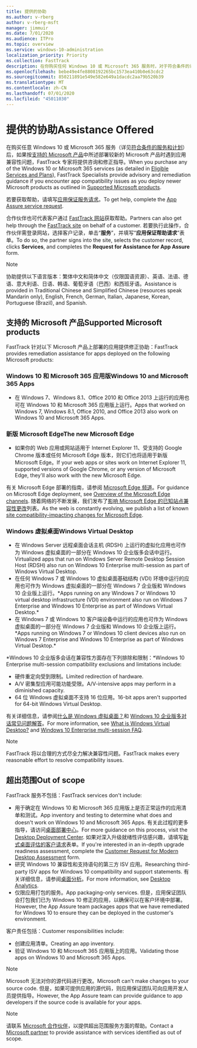 ```yaml
---
title: 提供的协助
ms.author: v-rberg
author: v-rberg-msft
manager: jimmuir
ms.date: 7/01/2020
ms.audience: ITPro
ms.topic: overview
ms.service: windows-10-administration
localization_priority: Priority
ms.collection: FastTrack
description: 在你购买任何 Windows 10 或 Microsoft 365 服务时，对于符合条件的订阅，FastTrack 专家将免费提供咨询和修正指南来支持客户部署到 Windows 10 和 Microsoft 365 应用版并保持最新状态。
ms.openlocfilehash: bebe49e4fe8808192265bc1573ea410b0e63cdc2
ms.sourcegitcommit: 850211891e549e582e649a1dacdc2aa79b520b39
ms.translationtype: MT
ms.contentlocale: zh-CN
ms.lasthandoff: 07/01/2020
ms.locfileid: "45011030"
---
```

# <a name="assistance-offered"></a><span data-ttu-id="598b3-103">提供的协助</span><span class="sxs-lookup"><span data-stu-id="598b3-103">Assistance Offered</span></span>  

<span data-ttu-id="598b3-104">在购买任意 Windows 10 或 Microsoft 365 服务（详见[符合条件的服务和计划](M365-eligible-services-and-plans.md)）后，如果按[支持的 Microsoft 产品](#supported-microsoft-products)中所述部署较新的 Microsoft 产品时遇到应用兼容性问题，FastTrack 专家将提供咨询和修正指导。</span><span class="sxs-lookup"><span data-stu-id="598b3-104">When you purchase any of the Windows 10 or Microsoft 365 services (as detailed in [Eligible Services and Plans](M365-eligible-services-and-plans.md)), FastTrack Specialists provide advisory and remediation guidance if you encounter app compatibility issues as you deploy newer Microsoft products as outlined in [Supported Microsoft products](#supported-microsoft-products).</span></span>

<span data-ttu-id="598b3-105">若要获取帮助，请填写[应用保证服务请求](https://go.microsoft.com/fwlink/?linkid=2022721)。</span><span class="sxs-lookup"><span data-stu-id="598b3-105">To get help, complete the [App Assure service request](https://go.microsoft.com/fwlink/?linkid=2022721).</span></span>

<span data-ttu-id="598b3-106">合作伙伴也可代表客户通过 [FastTrack 网站](https://go.microsoft.com/fwlink/?linkid=780698)获取帮助。</span><span class="sxs-lookup"><span data-stu-id="598b3-106">Partners can also get help through the [FastTrack site](https://go.microsoft.com/fwlink/?linkid=780698) on behalf of a customer.</span></span> <span data-ttu-id="598b3-107">若要执行此操作，合作伙伴需登录网站，选择客户记录，单击“**服务**”，并填写“**应用保证帮助请求**”表单。</span><span class="sxs-lookup"><span data-stu-id="598b3-107">To do so, the partner signs into the site, selects the customer record, clicks **Services**, and completes the **Request for Assistance for App Assure** form.</span></span>

> [!NOTE]
> <span data-ttu-id="598b3-108">协助提供以下语言版本：繁体中文和简体中文（仅限国语资源）、英语、法语、德语、意大利语、日语、韩语、葡萄牙语（巴西）和西班牙语。</span><span class="sxs-lookup"><span data-stu-id="598b3-108">Assistance is provided in Traditional Chinese and Simplified Chinese (resources speak Mandarin only), English, French, German, Italian, Japanese, Korean, Portuguese (Brazil), and Spanish.</span></span> 

## <a name="supported-microsoft-products"></a><span data-ttu-id="598b3-109">支持的 Microsoft 产品</span><span class="sxs-lookup"><span data-stu-id="598b3-109">Supported Microsoft products</span></span>

<span data-ttu-id="598b3-110">FastTrack 针对以下 Microsoft 产品上部署的应用提供修正协助：</span><span class="sxs-lookup"><span data-stu-id="598b3-110">FastTrack provides remediation assistance for apps deployed on the following Microsoft products:</span></span>

### <a name="windows-10-and-microsoft-365-apps"></a><span data-ttu-id="598b3-111">Windows 10 和 Microsoft 365 应用版</span><span class="sxs-lookup"><span data-stu-id="598b3-111">Windows 10 and Microsoft 365 Apps</span></span>

- <span data-ttu-id="598b3-112">在 Windows 7、Windows 8.1、Office 2010 和 Office 2013 上运行的应用也可在 Windows 10 和 Microsoft 365 应用版上运行。</span><span class="sxs-lookup"><span data-stu-id="598b3-112">Apps that worked on Windows 7, Windows 8.1, Office 2010, and Office 2013 also work on Windows 10 and Microsoft 365 Apps.</span></span>

### <a name="the-new-microsoft-edge"></a><span data-ttu-id="598b3-113">新版 Microsoft Edge</span><span class="sxs-lookup"><span data-stu-id="598b3-113">The new Microsoft Edge</span></span>

- <span data-ttu-id="598b3-114">如果你的 Web 应用或网站适用于 Internet Explorer 11、受支持的 Google Chrome 版本或任何 Microsoft Edge 版本，则它们也将适用于新版 Microsoft Edge。</span><span class="sxs-lookup"><span data-stu-id="598b3-114">If your web apps or sites work on Internet Explorer 11, supported versions of Google Chrome, or any version of Microsoft Edge, they'll also work with the new Microsoft Edge.</span></span>

<span data-ttu-id="598b3-115">有关 Microsoft Edge 部署的指南，请参阅 [Microsoft Edge 频道](https://docs.microsoft.com/DeployEdge/microsoft-edge-channels)。</span><span class="sxs-lookup"><span data-stu-id="598b3-115">For guidance on Microsoft Edge deployment, see [Overview of the Microsoft Edge channels](https://docs.microsoft.com/DeployEdge/microsoft-edge-channels).</span></span> <span data-ttu-id="598b3-116">随着网络的不断发展，我们发布了[影响 Microsoft Edge 的已知站点兼容性更改](https://docs.microsoft.com/microsoft-edge/web-platform/site-impacting-changes)列表。</span><span class="sxs-lookup"><span data-stu-id="598b3-116">As the web is constantly evolving, we publish a list of known [site compatibility-impacting changes for Microsoft Edge](https://docs.microsoft.com/microsoft-edge/web-platform/site-impacting-changes).</span></span>

### <a name="windows-virtual-desktop"></a><span data-ttu-id="598b3-117">Windows 虚拟桌面</span><span class="sxs-lookup"><span data-stu-id="598b3-117">Windows Virtual Desktop</span></span>

- <span data-ttu-id="598b3-118">在 Windows Server 远程桌面会话主机 (RDSH) 上运行的虚拟化应用也可作为 Windows 虚拟桌面的一部分在 Windows 10 企业版多会话中运行。</span><span class="sxs-lookup"><span data-stu-id="598b3-118">Virtualized apps that run on Windows Server Remote Desktop Session Host (RDSH) also run on Windows 10 Enterprise multi-session as part of Windows Virtual Desktop.</span></span>
- <span data-ttu-id="598b3-119">在任何 Windows 7 或 Windows 10 虚拟桌面基础结构 (VDI) 环境中运行的应用也可作为 Windows 虚拟桌面的一部分在 Windows 7 企业版和 Windows 10 企业版上运行。\*</span><span class="sxs-lookup"><span data-stu-id="598b3-119">Apps running on any Windows 7 or Windows 10 virtual desktop infrastructure (VDI) environment also run on Windows 7 Enterprise and Windows 10 Enterprise as part of Windows Virtual Desktop.\*</span></span>
- <span data-ttu-id="598b3-120">在 Windows 7 或 Windows 10 客户端设备中运行的应用也可作为 Windows 虚拟桌面的一部分在 Windows 7 企业版和 Windows 10 企业版上运行。\*</span><span class="sxs-lookup"><span data-stu-id="598b3-120">Apps running on Windows 7 or Windows 10 client devices also run on Windows 7 Enterprise and Windows 10 Enterprise as part of Windows Virtual Desktop.\*</span></span>

<span data-ttu-id="598b3-121">\*Windows 10 企业版多会话在兼容性方面存在下列排除和限制：</span><span class="sxs-lookup"><span data-stu-id="598b3-121">\*Windows 10 Enterprise multi-session compatibility exclusions and limitations include:</span></span>
- <span data-ttu-id="598b3-122">硬件重定向受到限制。</span><span class="sxs-lookup"><span data-stu-id="598b3-122">Limited redirection of hardware.</span></span>
- <span data-ttu-id="598b3-123">A/V 密集型应用可能功能受限。</span><span class="sxs-lookup"><span data-stu-id="598b3-123">A/V-intensive apps may perform in a diminished capacity.</span></span>
- <span data-ttu-id="598b3-124">64 位 Windows 虚拟桌面不支持 16 位应用。</span><span class="sxs-lookup"><span data-stu-id="598b3-124">16-bit apps aren't supported for 64-bit Windows Virtual Desktop.</span></span>

<span data-ttu-id="598b3-125">有关详细信息，请参阅[什么是 Windows 虚拟桌面？](https://docs.microsoft.com/azure/virtual-desktop/overview)和 [Windows 10 企业版多对话常见问题解答](https://docs.microsoft.com/azure/virtual-desktop/windows-10-multisession-faq)。</span><span class="sxs-lookup"><span data-stu-id="598b3-125">For more information, see [What is Windows Virtual Desktop?](https://docs.microsoft.com/azure/virtual-desktop/overview) and [Windows 10 Enterprise multi-session FAQ](https://docs.microsoft.com/azure/virtual-desktop/windows-10-multisession-faq).</span></span>

> [!NOTE]
> <span data-ttu-id="598b3-126">FastTrack 将以合理的方式尽全力解决兼容性问题。</span><span class="sxs-lookup"><span data-stu-id="598b3-126">FastTrack makes every reasonable effort to resolve compatibility issues.</span></span> 

## <a name="out-of-scope"></a><span data-ttu-id="598b3-127">超出范围</span><span class="sxs-lookup"><span data-stu-id="598b3-127">Out of scope</span></span>

<span data-ttu-id="598b3-128">FastTrack 服务不包括：</span><span class="sxs-lookup"><span data-stu-id="598b3-128">FastTrack services don't include:</span></span>
- <span data-ttu-id="598b3-129">用于确定在 Windows 10 和 Microsoft 365 应用版上是否正常运作的应用清单和测试。</span><span class="sxs-lookup"><span data-stu-id="598b3-129">App inventory and testing to determine what does and doesn't work on Windows 10 and Microsoft 365 Apps.</span></span> <span data-ttu-id="598b3-130">有关此过程的更多指导，请访问[桌面部署中心](https://go.microsoft.com/fwlink/?linkid=2080140)。</span><span class="sxs-lookup"><span data-stu-id="598b3-130">For more guidance on this process, visit the [Desktop Deployment Center](https://go.microsoft.com/fwlink/?linkid=2080140).</span></span> <span data-ttu-id="598b3-131">如果对深入升级就绪性评估感兴趣，请填写[新式桌面评估的客户请求](https://go.microsoft.com/fwlink/?linkid=2053818)表单。</span><span class="sxs-lookup"><span data-stu-id="598b3-131">If you're interested in an in-depth upgrade readiness assessment, complete the [Customer Request for Modern Desktop Assessment](https://go.microsoft.com/fwlink/?linkid=2053818) form.</span></span>
- <span data-ttu-id="598b3-132">研究 Windows 10 兼容性和支持语句的第三方 ISV 应用。</span><span class="sxs-lookup"><span data-stu-id="598b3-132">Researching third-party ISV apps for Windows 10 compatibility and support statements.</span></span> <span data-ttu-id="598b3-133">有关详细信息，请参阅[桌面分析](https://docs.microsoft.com/sccm/desktop-analytics/overview)。</span><span class="sxs-lookup"><span data-stu-id="598b3-133">For more information, see [Desktop Analytics](https://docs.microsoft.com/sccm/desktop-analytics/overview).</span></span>
- <span data-ttu-id="598b3-134">仅限应用打包的服务。</span><span class="sxs-lookup"><span data-stu-id="598b3-134">App packaging-only services.</span></span> <span data-ttu-id="598b3-135">但是，应用保证团队会打包我们已为 Windows 10 修正的应用，以确保可以在客户环境中部署。</span><span class="sxs-lookup"><span data-stu-id="598b3-135">However, the App Assure team packages apps that we have remediated for Windows 10 to ensure they can be deployed in the customer's environment.</span></span>

<span data-ttu-id="598b3-136">客户责任包括：</span><span class="sxs-lookup"><span data-stu-id="598b3-136">Customer responsibilities include:</span></span>
- <span data-ttu-id="598b3-137">创建应用清单。</span><span class="sxs-lookup"><span data-stu-id="598b3-137">Creating an app inventory.</span></span>
- <span data-ttu-id="598b3-138">验证 Windows 10 和 Microsoft 365 应用版上的应用。</span><span class="sxs-lookup"><span data-stu-id="598b3-138">Validating those apps on Windows 10 and Microsoft 365 Apps.</span></span>

> [!NOTE]
> <span data-ttu-id="598b3-139">Microsoft 无法对你的源代码进行更改。</span><span class="sxs-lookup"><span data-stu-id="598b3-139">Microsoft can't make changes to your source code.</span></span> <span data-ttu-id="598b3-140">但是，如果可提供应用的源代码，则应用保证团队可向应用开发人员提供指导。</span><span class="sxs-lookup"><span data-stu-id="598b3-140">However, the App Assure team can provide guidance to app developers if the source code is available for your apps.</span></span>

> [!NOTE]
> <span data-ttu-id="598b3-141">请联系 [Microsoft 合作伙伴](https://go.microsoft.com/fwlink/?linkid=2080150)，以提供超出范围服务方面的帮助。</span><span class="sxs-lookup"><span data-stu-id="598b3-141">Contact a [Microsoft partner](https://go.microsoft.com/fwlink/?linkid=2080150) to provide assistance with services identified as out of scope.</span></span>


